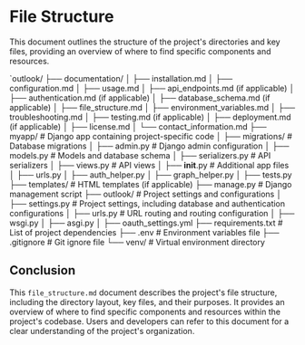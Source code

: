 # File Structure

This document outlines the structure of the project's directories and key files, providing an overview of where to find specific components and resources.

`outlook/
├── documentation/
│   ├── installation.md
│   ├── configuration.md
│   ├── usage.md
│   ├── api_endpoints.md (if applicable)
│   ├── authentication.md (if applicable)
│   ├── database_schema.md (if applicable)
│   ├── file_structure.md
│   ├── environment_variables.md
│   ├── troubleshooting.md
│   ├── testing.md (if applicable)
│   ├── deployment.md (if applicable)
│   ├── license.md
│   └── contact_information.md
├── myapp/                      # Django app containing project-specific code
│   ├── migrations/             # Database migrations
│   ├── admin.py                # Django admin configuration
│   ├── models.py               # Models and database schema
│   ├── serializers.py          # API serializers
│   ├── views.py                # API views
│   ├── __init__.py             # Additional app files
│   ├── urls.py
│   ├── auth_helper.py
│   ├── graph_helper.py
│   ├── tests.py
├── templates/                   # HTML templates (if applicable)
├── manage.py                    # Django management script
├── outlook/                     # Project settings and configurations
│   ├── settings.py              # Project settings, including database and authentication configurations
│   ├── urls.py                  # URL routing and routing configuration
│   ├── wsgi.py
│   ├── asgi.py
│   ├── oauth_settings.yml
├── requirements.txt             # List of project dependencies
├── .env                         # Environment variables file
├── .gitignore                   # Git ignore file
└── venv/                        # Virtual environment directory


## Conclusion
This `file_structure.md` document describes the project's file structure, including the directory layout, key files, and their purposes. It provides an overview of where to find specific components and resources within the project's codebase. Users and developers can refer to this document for a clear understanding of the project's organization.
